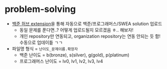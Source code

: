 # problem-solving
- [백준 허브 extension](https://bit.ly/3XR66UE)을 통해 자동으로 백준/프로그래머스/SWEA solution 업로드
  - 동일 문제를 푼다면..? 어떻게 업로드될지 모르겠음 ㅎ.. 해보자!
  - 개인 repository만 연동되고, organization repository는 연동 안되는 듯 함! 수동으로 업데이틑 ㄱㄱ
- 파일명 형식 = `난이도_문제이름.확장자`
  - 백준 난이도 = b(bronze), s(silver), g(gold), p(platinum)
  - 프로그래머스 난이도 = lv0, lv1, lv2, lv3, lv4
